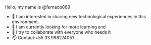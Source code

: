 Hello, my name is @fernado889
- 👀 I am interested in sharing new technological experiences in this environment.
- 🌱 I am currently looking for more learning and
- 💞️ I try to collaborate with everyone who needs it
- 📫 Contact:+55 33 998274051 ...
